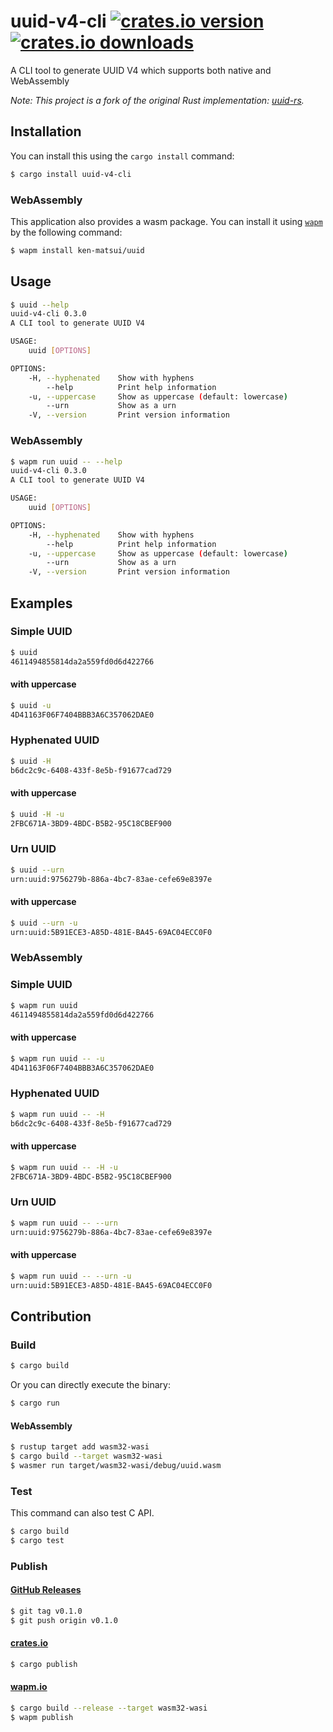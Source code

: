 # uuid-v4-cli [![crates.io version](https://img.shields.io/crates/v/uuid-v4-cli.svg)](https://crates.io/crates/uuid-v4-cli) [![crates.io downloads](https://img.shields.io/crates/d/uuid-v4-cli.svg)](https://crates.io/crates/uuid-v4-cli)

A CLI tool to generate UUID V4 which supports both native and WebAssembly

*Note: This project is a fork of the original Rust implementation: [uuid-rs](https://github.com/uuid-rs/uuid).*

## Installation

You can install this using the `cargo install` command:

```bash
$ cargo install uuid-v4-cli
```

### WebAssembly

This application also provides a wasm package.
You can install it using [`wapm`](https://wapm.io/help/install) by the following command:

```bash
$ wapm install ken-matsui/uuid
```

## Usage

```bash
$ uuid --help
uuid-v4-cli 0.3.0
A CLI tool to generate UUID V4

USAGE:
    uuid [OPTIONS]

OPTIONS:
    -H, --hyphenated    Show with hyphens
        --help          Print help information
    -u, --uppercase     Show as uppercase (default: lowercase)
        --urn           Show as a urn
    -V, --version       Print version information
```

### WebAssembly

```bash
$ wapm run uuid -- --help
uuid-v4-cli 0.3.0
A CLI tool to generate UUID V4

USAGE:
    uuid [OPTIONS]

OPTIONS:
    -H, --hyphenated    Show with hyphens
        --help          Print help information
    -u, --uppercase     Show as uppercase (default: lowercase)
        --urn           Show as a urn
    -V, --version       Print version information
```

## Examples

### Simple UUID

```bash
$ uuid
4611494855814da2a559fd0d6d422766
```

#### with uppercase

```bash
$ uuid -u
4D41163F06F7404BBB3A6C357062DAE0
```

### Hyphenated UUID

```bash
$ uuid -H
b6dc2c9c-6408-433f-8e5b-f91677cad729
```

#### with uppercase

```bash
$ uuid -H -u
2FBC671A-3BD9-4BDC-B5B2-95C18CBEF900
```

### Urn UUID

```bash
$ uuid --urn
urn:uuid:9756279b-886a-4bc7-83ae-cefe69e8397e
```

#### with uppercase

```bash
$ uuid --urn -u
urn:uuid:5B91ECE3-A85D-481E-BA45-69AC04ECC0F0
```

### WebAssembly

### Simple UUID

```bash
$ wapm run uuid
4611494855814da2a559fd0d6d422766
```

#### with uppercase

```bash
$ wapm run uuid -- -u
4D41163F06F7404BBB3A6C357062DAE0
```

### Hyphenated UUID

```bash
$ wapm run uuid -- -H
b6dc2c9c-6408-433f-8e5b-f91677cad729
```

#### with uppercase

```bash
$ wapm run uuid -- -H -u
2FBC671A-3BD9-4BDC-B5B2-95C18CBEF900
```

### Urn UUID

```bash
$ wapm run uuid -- --urn
urn:uuid:9756279b-886a-4bc7-83ae-cefe69e8397e
```

#### with uppercase

```bash
$ wapm run uuid -- --urn -u
urn:uuid:5B91ECE3-A85D-481E-BA45-69AC04ECC0F0
```

## Contribution

### Build

```bash
$ cargo build
```

Or you can directly execute the binary:

```bash
$ cargo run
```

#### WebAssembly

```bash
$ rustup target add wasm32-wasi
$ cargo build --target wasm32-wasi
$ wasmer run target/wasm32-wasi/debug/uuid.wasm
```

### Test

This command can also test C API.

```bash
$ cargo build
$ cargo test
```

### Publish

#### [GitHub Releases](https://github.com/ken-matsui/uuid-v4-cli/tags)

```bash
$ git tag v0.1.0
$ git push origin v0.1.0
```

#### [crates.io](https://crates.io/)

```bash
$ cargo publish
```

#### [wapm.io](https://wapm.io/)

```bash
$ cargo build --release --target wasm32-wasi
$ wapm publish
```
